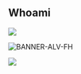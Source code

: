 ## Whoami 

![](https://komarev.com/ghpvc/?username=Alv-fh&color=00defc&style=for-the-badge)

![BANNER-ALV-FH](https://github.com/user-attachments/assets/de240673-f1ab-45f6-8f77-39cfdb8e8a8c)

![](https://img.shields.io/badge/LinkedIn-0077B5?style=for-the-badge&logo=linkedin&logoColor=white)
<script type='text/javascript' src='https://storage.ko-fi.com/cdn/widget/Widget_2.js'></script><script type='text/javascript'>kofiwidget2.init('Support Me on Ko-fi', '#00defc', 'W7W313M7FS');kofiwidget2.draw();</script> 
<!--
**Alv-fh/Alv-fh** is a ✨ _special_ ✨ repository because its `README.md` (this file) appears on your GitHub profile.

Here are some ideas to get you started:

- 🔭 I’m currently working on ...
- 🌱 I’m currently learning ...
- 👯 I’m looking to collaborate on ...
- 🤔 I’m looking for help with ...
- 💬 Ask me about ...
- 📫 How to reach me: ...
- 😄 Pronouns: ...
- ⚡ Fun fact: ...
-->
